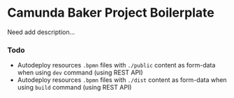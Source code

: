 # Camunda Baker Project Boilerplate
Need add description...

### Todo
- Autodeploy resources `.bpmn` files with `./public` content as form-data when using `dev` command (using REST API)
- Autodeploy resources `.bpmn` files with `./dist` content as form-data when using `build` command (using REST API)
